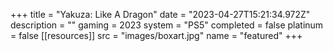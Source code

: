 +++
title = "Yakuza: Like A Dragon"
date = "2023-04-27T15:21:34.972Z"
description = ""
gaming = 2023
system = "PS5"
completed = false
platinum = false
[[resources]]
src = "images/boxart.jpg"
name = "featured"
+++

<!-- Start writing here...

**Final trophy count: __ of __**

![Trophy List](images/trophies.jpg) -->
